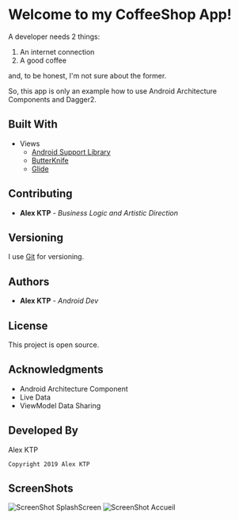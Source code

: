 # Welcome to my CoffeeShop App! 

A developer needs 2 things: 

 1. An internet connection
 2. A good coffee

and, to be honest,  I'm not sure about the former.

So, this app is only an example how to use Android Architecture Components and Dagger2.

## Built With
* Views
  * [Android Support Library](https://developer.android.com/topic/libraries/support-library/)
  * [ButterKnife](https://jakewharton.github.io/butterknife/)
  * [Glide](https://github.com/bumptech/glide/)


## Contributing

* **Alex KTP** - *Business Logic and Artistic Direction*

## Versioning

I use [Git](https://git-scm.com/) for versioning.

## Authors

* **Alex KTP** - *Android Dev*

## License

This project is open source.

## Acknowledgments

* Android Architecture Component
* Live Data
* ViewModel Data Sharing

## Developed By

Alex KTP

    Copyright 2019 Alex KTP

## ScreenShots

![ScreenShot SplashScreen](https://github.com/AlexKTP/CoffeeShop/tree/master/app/src/github/github2.png "SplashScreen")
![ScreenShot Accueil](https://github.com/AlexKTP/CoffeeShop/tree/master/app/src/github/github1.png "Accueil")
